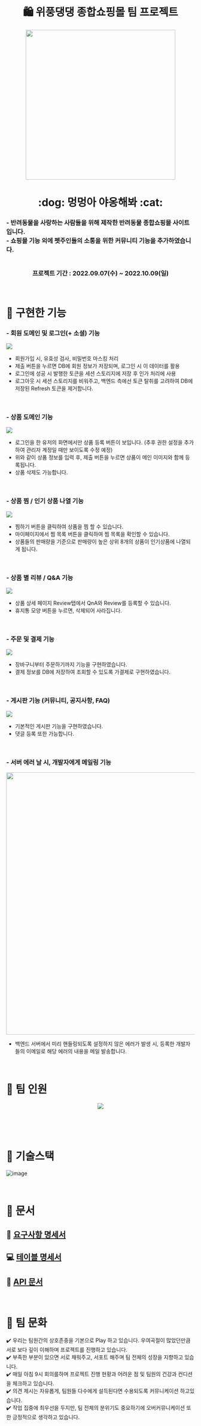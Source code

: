 <div align=center> 
    <h1> 🛍️ 위풍댕댕 종합쇼핑몰 팀 프로젝트 </h1>
</div>
<p align="center"> 
  <img src="https://user-images.githubusercontent.com/101246806/194984547-fe6b0827-4aff-43fc-a3db-06c6f17915d9.png" width= "400"/>
</p>
<div align=center> 
    <h1> :dog: 멍멍아 야옹해봐 :cat: </h1>
  <div align=left>
  <h3> - 반려동물을 사랑하는 사람들을 위해 제작한 반려동물 종합쇼핑몰 사이트입니다. <br/>
       - 쇼핑몰 기능 외에 펫주인들의 소통을 위한 커뮤니티 기능을 추가하였습니다.
    <h3>
    </div>
</div>
    <h1> </h1>
<div align="center"> 
    <h3> 프로젝트 기간 : 2022.09.07(수) ~ 2022.10.09(일) </h3>
</div>
<br/>

# 💨 구현한 기능
### - 회원 도메인 및 로그인(+ 소셜) 기능
<p align="left"> 
  <img src="https://user-images.githubusercontent.com/101246806/211677738-4dc5c3f7-6566-4cea-b685-9a45ba9b0420.gif">
</p>

- 회원가입 시, 유효성 검사, 비밀번호 마스킹 처리
- 제출 버튼을 누르면 DB에 회원 정보가 저장되며, 로그인 시 이 데이터를 활용
- 로그인에 성공 시 발행한 토큰을 세션 스토리지에 저장 후 인가 처리에 사용
- 로그아웃 시 세션 스토리지를 비워주고, 백엔드 측에선 토큰 탈취를 고려하여 DB에 저장된 Refresh 토큰을 제거합니다.

 <br/>

### - 상품 도메인 기능
<p align="left"> 
  <img src="https://user-images.githubusercontent.com/101246806/211677908-1795e77b-d2b0-4067-b293-38fd3dc4bdef.gif">
</p> 

- 로그인을 한 유저의 화면에서만 상품 등록 버튼이 보입니다. (추후 권한 설정을 추가하여 관리자 계정일 때만 보이도록 수정 예정)
- 위와 같이 상품 정보를 입력 후, 제출 버튼을 누르면 상품이 메인 이미지와 함께 등록됩니다.
- 상품 삭제도 가능합니다.

 <br/>

### - 상품 찜 / 인기 상품 나열 기능
<p align="left"> 
  <img src="https://user-images.githubusercontent.com/101246806/211677966-d9a76b99-f336-4cc0-a6b5-62503a34ff07.gif">
</p> 

- 찜하기 버튼을 클릭하여 상품을 찜 할 수 있습니다.
- 마이페이지에서 찜 목록 버튼을 클릭하여 찜 목록을 확인할 수 있습니다.
- 상품들의 판매량을 기준으로 판매량이 높은 상위 8개의 상품이 인기상품에 나열되게 됩니다.

 <br/>

### - 상품 별 리뷰 / Q&A 기능
<p align="left"> 
  <img src="https://user-images.githubusercontent.com/101246806/211678018-77218f82-7ef9-4a9a-8f98-594796d73608.gif">
</p> 

- 상품 상세 페이지 Review탭에서 QnA와 Review를 등록할 수 있습니다.
- 휴지통 모양 버튼을 누르면, 삭제되어 사라집니다.

 <br/>

### - 주문 및 결제 기능
<p align="left"> 
  <img src="https://user-images.githubusercontent.com/101246806/211678096-efa92522-f337-4989-9f34-775f4d6945b4.gif">
</p> 

- 장바구니부터 주문하기까지 기능을 구현하였습니다.
- 결제 정보를 DB에 저장하여 조회할 수 있도록 가결제로 구현하였습니다.

 <br/>

### - 게시판 기능 (커뮤니티, 공지사항, FAQ)
<p align="left"> 
  <img src="https://user-images.githubusercontent.com/101246806/211678142-7189a682-8f26-4f36-a71d-16957d010f3b.gif">
</p> 

- 기본적인 게시판 기능을 구현하였습니다.
- 댓글 등록 또한 가능합니다.

 <br/>

### - 서버 에러 날 시, 개발자에게 메일링 기능
<p align="left"> 
  <img src="https://user-images.githubusercontent.com/101246806/211675295-14b75c48-ad51-4c58-bccc-fb58ddeb4047.png" width= "700"/>
</p> 

- 백엔드 서버에서 미리 핸들링되도록 설정하지 않은 에러가 발생 시, 등록한 개발자들의 이메일로 해당 에러의 내용을 메일 발송합니다.

 <br/>

# :information_desk_person: 팀 인원
<p align="center"> 
  <img src="https://user-images.githubusercontent.com/101246806/194975433-c69df4cd-0216-49e0-9d27-77fd1ae5cfbc.png">
</p> 
  
  <br/>
  <br/>
  <br/>
  
# :sparkler: 기술스택
![image](https://user-images.githubusercontent.com/101246806/194976176-6f171917-a783-4e8f-a2cc-90ec8cba53f6.png)
  
<br/>
  
# :green_book: 문서
  
## 🔎 [요구사항 명세서](https://docs.google.com/spreadsheets/d/10A_OVETxs4MMVz9bb-l9PbH-4gBJvXAy1vHKStk5auw/edit#gid=0)
## 💻 [테이블 명세서](https://docs.google.com/spreadsheets/d/1W4ntaUjgMV2KYUmQAwriEsGxL1W-KVYHuGzaB1rIwiY/edit#gid=136126072)
## 📂 [API 문서](https://shopforourpets.shop:8080/swagger-ui/index.html)  
<br/>
  
# 🙆 팀 문화
  ✔️ 우리는 팀원간의 상호존중을 기본으로 Play 하고 있습니다. 우여곡절이 많았던만큼 서로 보다 깊이 이해하며 프로젝트를 진행하고 있습니다.  
  ✔️ 부족한 부분이 있으면 서로 채워주고, 서포트 해주며 팀 전체의 성장을 지향하고 있습니다.  
  ✔️ 매일 아침 9시 회의를하며 프로젝트 진행 현황과 어려운 점 및 팀원의 건강과 컨디션을 체크하고 있습니다.  
  ✔️ 의견 제시는 자유롭게, 팀원들 다수에게 설득된다면 수용되도록 커뮤니케이션 하고있습니다.  
  ✔️ 작업 집중에 최우선을 두지만, 팀 전체의 분위기도 중요하기에 오버커뮤니케이션 또한 긍정적으로 생각하고 있습니다.  
  
